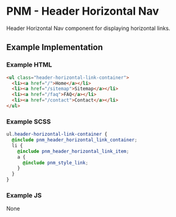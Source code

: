 # PNM - Header Horizontal Nav

Header Horizontal Nav component for displaying horizontal links.

## Example Implementation

### Example HTML
```html
<ul class="header-horizontal-link-container">
  <li><a href="/">Home</a></li>
  <li><a href="/sitemap">Sitemap</a></li>
  <li><a href="/faq">FAQ</a></li>
  <li><a href="/contact">Contact</a></li>
</ul>
```

### Example SCSS
```scss
ul.header-horizontal-link-container {
  @include pnm_header_horizontal_link_container;
  li {
    @include pnm_header_horizontal_link_item;
    a {
      @include pnm_style_link;
    }
  }
}
```

### Example JS
None
